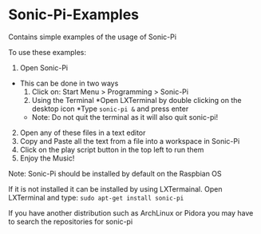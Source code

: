 Sonic-Pi-Examples
=================

Contains simple examples of the usage of Sonic-Pi

To use these examples:

1. Open Sonic-Pi
  * This can be done in two ways
    1. Click on: Start Menu > Programming > Sonic-Pi
    2. Using the Terminal 
      *Open LXTerminal by double clicking on the desktop icon
      *Type `sonic-pi &` and press enter
      * Note: Do not quit the terminal as it will also quit sonic-pi!
2. Open any of these files in a text editor
3. Copy and Paste all the text from a file into a workspace in Sonic-Pi
4. Click on the play script button in the top left to run them
5. Enjoy the Music!

Note: Sonic-Pi should be installed by default on the Raspbian OS

If it is not installed it can be installed by using LXTermainal. Open LXTerminal and type:
`sudo apt-get install sonic-pi`

If you have another distribution such as ArchLinux or Pidora you may have to search the repositories for sonic-pi 


